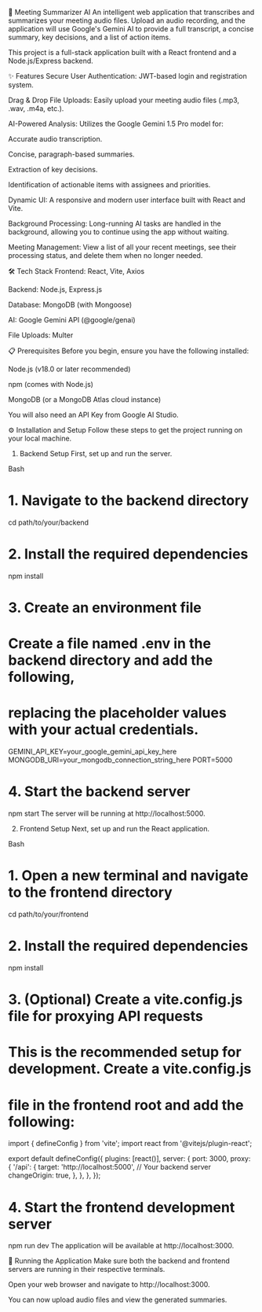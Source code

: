 🎤 Meeting Summarizer AI
An intelligent web application that transcribes and summarizes your meeting audio files. Upload an audio recording, and the application will use Google's Gemini AI to provide a full transcript, a concise summary, key decisions, and a list of action items.

This project is a full-stack application built with a React frontend and a Node.js/Express backend.

✨ Features
Secure User Authentication: JWT-based login and registration system.

Drag & Drop File Uploads: Easily upload your meeting audio files (.mp3, .wav, .m4a, etc.).

AI-Powered Analysis: Utilizes the Google Gemini 1.5 Pro model for:

Accurate audio transcription.

Concise, paragraph-based summaries.

Extraction of key decisions.

Identification of actionable items with assignees and priorities.

Dynamic UI: A responsive and modern user interface built with React and Vite.

Background Processing: Long-running AI tasks are handled in the background, allowing you to continue using the app without waiting.

Meeting Management: View a list of all your recent meetings, see their processing status, and delete them when no longer needed.

🛠️ Tech Stack
Frontend: React, Vite, Axios

Backend: Node.js, Express.js

Database: MongoDB (with Mongoose)

AI: Google Gemini API (@google/genai)

File Uploads: Multer

📋 Prerequisites
Before you begin, ensure you have the following installed:

Node.js (v18.0 or later recommended)

npm (comes with Node.js)

MongoDB (or a MongoDB Atlas cloud instance)

You will also need an API Key from Google AI Studio.

⚙️ Installation and Setup
Follow these steps to get the project running on your local machine.

1. Backend Setup
First, set up and run the server.

Bash

# 1. Navigate to the backend directory
cd path/to/your/backend

# 2. Install the required dependencies
npm install

# 3. Create an environment file
# Create a file named .env in the backend directory and add the following,
# replacing the placeholder values with your actual credentials.

GEMINI_API_KEY=your_google_gemini_api_key_here
MONGODB_URI=your_mongodb_connection_string_here
PORT=5000

# 4. Start the backend server
npm start
The server will be running at http://localhost:5000.

2. Frontend Setup
Next, set up and run the React application.

Bash

# 1. Open a new terminal and navigate to the frontend directory
cd path/to/your/frontend

# 2. Install the required dependencies
npm install

# 3. (Optional) Create a vite.config.js file for proxying API requests
# This is the recommended setup for development. Create a vite.config.js
# file in the frontend root and add the following:

import { defineConfig } from 'vite';
import react from '@vitejs/plugin-react';

export default defineConfig({
  plugins: [react()],
  server: {
    port: 3000,
    proxy: {
      '/api': {
        target: 'http://localhost:5000', // Your backend server
        changeOrigin: true,
      },
    },
  },
});


# 4. Start the frontend development server
npm run dev
The application will be available at http://localhost:3000.

🚀 Running the Application
Make sure both the backend and frontend servers are running in their respective terminals.

Open your web browser and navigate to http://localhost:3000.

You can now upload audio files and view the generated summaries.